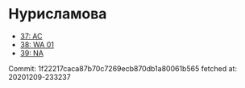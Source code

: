 # Нурисламова
- [37: AC](37.md)
- [38: WA 01](38.md)
- [39: NA](39.md)

Commit: 1f22217caca87b70c7269ecb870db1a80061b565
 fetched at: 20201209-233237
